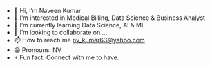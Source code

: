 - 👋 Hi, I’m Naveen Kumar
- 👀 I’m interested in Medical Billing, Data Science & Business Analyst
- 🌱 I’m currently learning Data Science, AI & ML
- 💞️ I’m looking to collaborate on ...
- 📫 How to reach me nv_kumar63@yahoo.com  
- 😄 Pronouns: NV
- ⚡ Fun fact: Connect with me to have.

<!---
nvkumar63/nvkumar63 is a ✨ special ✨ repository because its `README.md` (this file) appears on your GitHub profile.
You can click the Preview link to take a look at your changes.
--->
